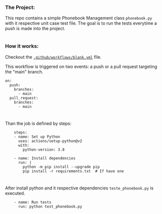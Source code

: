### The Project:
This repo contains a simple Phonebook Management class ``phonebook.py`` with it respective unit case test file. The goal is to run the tests everytime a push is made into the project.
#
### How it works:
Checkout the <a href="https://github.com/talesricr/ci-cd-sample/blob/main/.github/workflows/blank.yml">``.github/workflows/blank.yml``</a> file.

This workflow is triggered on two events: a push or a pull request targeting the "main" branch.
```code
on:
  push:
    branches:
      - main
  pull_request:
    branches:
      - main
```
#
Than the job is defined by steps:

```code
    steps:
    - name: Set up Python
      uses: actions/setup-python@v2
      with:
        python-version: 3.8

    - name: Install dependencies
      run: |
        python -m pip install --upgrade pip
        pip install -r requirements.txt  # If have one
```
#
After install python and it respective dependencies ``teste_phonebook.py`` is executed.

```code
    - name: Run tests
      run: python test_phonebook.py
```
